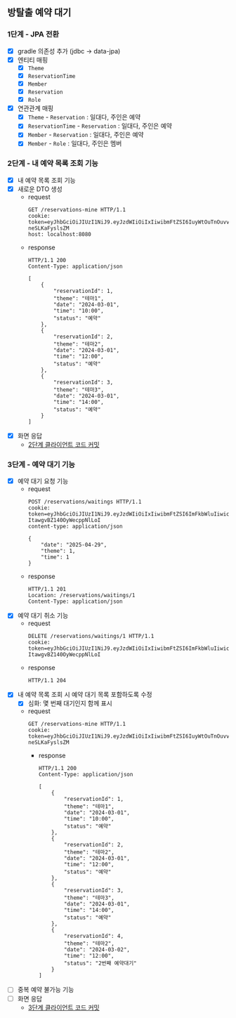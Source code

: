 ## 방탈출 예약 대기

### 1단계 - JPA 전환
- [x] gradle 의존성 추가 (jdbc -> data-jpa)
- [x] 엔티티 매핑
  - [x] `Theme`
  - [x] `ReservationTime`
  - [x] `Member`
  - [x] `Reservation`
  - [x] `Role`
- [x] 연관관계 매핑
  - [x] `Theme` - `Reservation` : 일대다, 주인은 예약
  - [x] `ReservationTime` - `Reservation` : 일대다, 주인은 예약
  - [x] `Member` - `Reservation` : 일대다, 주인은 예약
  - [x] `Member` - `Role` : 일대다, 주인은 멤버

### 2단계 - 내 예약 목록 조회 기능
- [x] 내 예약 목록 조회 기능
- [x] 새로운 DTO 생성
  - request
    ```
    GET /reservations-mine HTTP/1.1
    cookie: token=eyJhbGciOiJIUzI1NiJ9.eyJzdWIiOiIxIiwibmFtZSI6IuyWtOuTnOuvvCIsInJvbGUiOiJBRE1JTiJ9.vcK93ONRQYPFCxT5KleSM6b7cl1FE-neSLKaFyslsZM
    host: localhost:8080    
    ```
  - response
    ```
    HTTP/1.1 200 
    Content-Type: application/json
    
    [
        {
            "reservationId": 1,
            "theme": "테마1",
            "date": "2024-03-01",
            "time": "10:00",
            "status": "예약"
        },
        {
            "reservationId": 2,
            "theme": "테마2",
            "date": "2024-03-01",
            "time": "12:00",
            "status": "예약"
        },
        {
            "reservationId": 3,
            "theme": "테마3",
            "date": "2024-03-01",
            "time": "14:00",
            "status": "예약"
        }
    ]
    ```
- [x] 화면 응답
  - [2단계 클라이언트 코드 커밋](https://github.com/woowacourse/spring-roomescape-member/commit/849391b31f2dfa359e851e95f5f2a64e21650cc8)

### 3단계 - 예약 대기 기능
- [x] 예약 대기 요청 기능
  - request
    ```
    POST /reservations/waitings HTTP/1.1
    cookie: token=eyJhbGciOiJIUzI1NiJ9.eyJzdWIiOiIxIiwibmFtZSI6ImFkbWluIiwicm9sZSI6IkFETUlOIn0.cwnHsltFeEtOzMHs2Q5-ItawgvBZ140OyWecppNlLoI
    content-type: application/json
    
    {
        "date": "2025-04-29",
        "theme": 1,
        "time": 1
    }
    ```
  - response
    ```
    HTTP/1.1 201
    Location: /reservations/waitings/1
    Content-Type: application/json
    ```
- [x] 예약 대기 취소 기능
  - request
    ```
    DELETE /reservations/waitings/1 HTTP/1.1
    cookie: token=eyJhbGciOiJIUzI1NiJ9.eyJzdWIiOiIxIiwibmFtZSI6ImFkbWluIiwicm9sZSI6IkFETUlOIn0.cwnHsltFeEtOzMHs2Q5-ItawgvBZ140OyWecppNlLoI
    ```
  - response
    ```
    HTTP/1.1 204
    ```
- [x] 내 예약 목록 조회 시 예약 대기 목록 포함하도록 수정
  - [x] 심화: 몇 번째 대기인지 함께 표시 
  - request
    ```
    GET /reservations-mine HTTP/1.1
    cookie: token=eyJhbGciOiJIUzI1NiJ9.eyJzdWIiOiIxIiwibmFtZSI6IuyWtOuTnOuvvCIsInJvbGUiOiJBRE1JTiJ9.vcK93ONRQYPFCxT5KleSM6b7cl1FE-neSLKaFyslsZM
    ```
    - response
      ```
      HTTP/1.1 200 
      Content-Type: application/json
    
      [
          {
              "reservationId": 1,
              "theme": "테마1",
              "date": "2024-03-01",
              "time": "10:00",
              "status": "예약"
          },
          {
              "reservationId": 2,
              "theme": "테마2",
              "date": "2024-03-01",
              "time": "12:00",
              "status": "예약"
          },
          {
              "reservationId": 3,
              "theme": "테마3",
              "date": "2024-03-01",
              "time": "14:00",
              "status": "예약"
          },
          {
              "reservationId": 4,
              "theme": "테마2",
              "date": "2024-03-02",
              "time": "12:00",
              "status": "2번째 예약대기"
          }
      ]
      ```
- [ ] 중복 예약 불가능 기능
- [ ] 화면 응답
  - [3단계 클라이언트 코드 커밋](https://github.com/woowacourse/spring-roomescape-member/commit/ce6b8eef9072409e89b91411b3ef144d4de0b48c)
